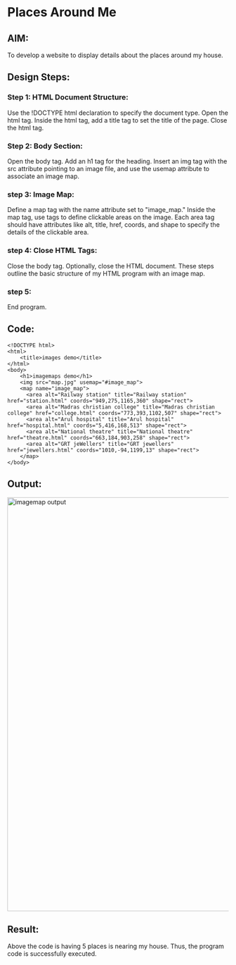 # Places Around Me
## AIM:
To develop a website to display details about the places around my house.

## Design Steps:

### Step 1: HTML Document Structure:
Use the !DOCTYPE html declaration to specify the document type.
Open the html tag.
Inside the html tag, add a title tag to set the title of the page.
Close the html tag.
### Step 2: Body Section:
Open the body tag.
Add an h1 tag for the heading.
Insert an img tag with the src attribute pointing to an image file, and use the usemap attribute to associate an image map.
### step 3: Image Map:
Define a map tag with the name attribute set to "image_map."
Inside the map tag, use <area> tags to define clickable areas on the image.
Each area tag should have attributes like alt, title, href, coords, and shape to specify the details of the clickable area.
### step 4: Close HTML Tags:
Close the body tag.
Optionally, close the HTML document.
These steps outline the basic structure of my HTML program with an image map.
### step 5:
End program.

## Code:
```
<!DOCTYPE html>
<html>
    <title>images demo</title>
</html>
<body>
    <h1>imagemaps demo</h1>
    <img src="map.jpg" usemap="#image_map">
    <map name="image_map">
      <area alt="Railway station" title="Railway station" href="station.html" coords="949,275,1165,360" shape="rect">
      <area alt="Madras christian college" title="Madras christian college" href="college.html" coords="773,393,1102,507" shape="rect">
      <area alt="Arul hospital" title="Arul hospital" href="hospital.html" coords="5,416,168,513" shape="rect">
      <area alt="National theatre" title="National theatre" href="theatre.html" coords="663,184,903,258" shape="rect">
      <area alt="GRT jeWellers" title="GRT jewellers" href="jewellers.html" coords="1010,-94,1199,13" shape="rect">
    </map>
</body>
```
## Output:
<img width="940" alt="imagemap output" src="https://github.com/Ganesh23013987/places-around-me/assets/147473768/a8b0515c-4bf2-4158-9ec7-2c844be742c7">


## Result:
Above the code is having 5 places is nearing my house.
Thus, the program code is successfully executed.
